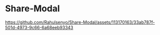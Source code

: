 # Share-Modal


https://github.com/Rahulsenyo/Share-Modal/assets/113170163/33ab787f-501d-4973-9c66-6a68eeb93343


